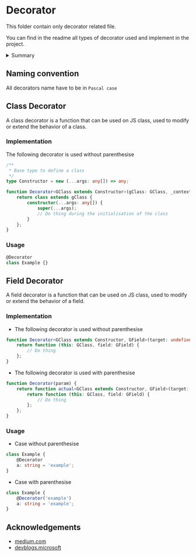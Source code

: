 # Decorator

This folder contain only decorator related file.

You can find in the readme all types of decorator used and implement in the project.

<details>
    <summary>Summary</summary>

-   [Class Decorator](#class-decorator)
    -   [Implementation](#implementation)
    -   [Usage](#usage)
-   [Field Decorator](#field-decorator)
    -   [Implementation](#implementation-1)
    -   [Usage](#usage-1)
-   [Acknowledgements](#acknowledgements)
</details>

## Naming convention

All decorators name have to be in `Pascal case`

## Class Decorator

A class decorator is a function that can be used on JS class, used to modify or extend the behavior of a class.

### Implementation

The following decorator is used without parenthesise

```typescript
/**
 * Base type to define a class
 */
type Constructor = new (...args: any[]) => any;

function Decorator<GClass extends Constructor>(gClass: GClass, _context: ClassDecoratorContext<GClass>): GClass {
    return class extends gClass {
        constructor(...args: any[]) {
            super(...args);
            // Do thing during the initialisation of the class
        }
    };
}
```

### Usage

```typescript
@Decorator
class Example {}
```

## Field Decorator

A field decorator is a function that can be used on JS class, used to modify or extend the behavior of a field.

### Implementation

-   The following decorator is used without parenthesise

```typescript
function Decorator<GClass extends Constructor, GField>(target: undefined, _context: ClassFieldDecoratorContext<GClass, GField>) {
    return function (this: GClass, field: GField) {
        // Do thing
    };
}
```

-   The following decorator is used with parenthesise

```typescript
function Decorator(param) {
    return function actual<GClass extends Constructor, GField>(target: undefined, _context: ClassFieldDecoratorContext<GClass, GField>) {
        return function (this: GClass, field: GField) {
            // Do thing
        };
    };
}
```

### Usage

-   Case without parenthesise

```typescript
class Example {
    @Decorator
    a: string = 'example';
}
```

-   Case with parenthesise

```typescript
class Example {
    @Decorator('example')
    a: string = 'example';
}
```

## Acknowledgements

-   [medium.com](https://medium.com/@islizeqiang/a-quick-guide-to-typescript-5-0-decorators-d06cabe09e8c#:~:text=Decorators%20are%20a%20powerful%20feature,without%20altering%20their%20original%20implementation.)
-   [devblogs.microsoft](https://devblogs.microsoft.com/typescript/announcing-typescript-5-0/#decorators)
